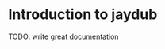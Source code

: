 # Introduction to jaydub

TODO: write [great documentation](http://jacobian.org/writing/what-to-write/)
